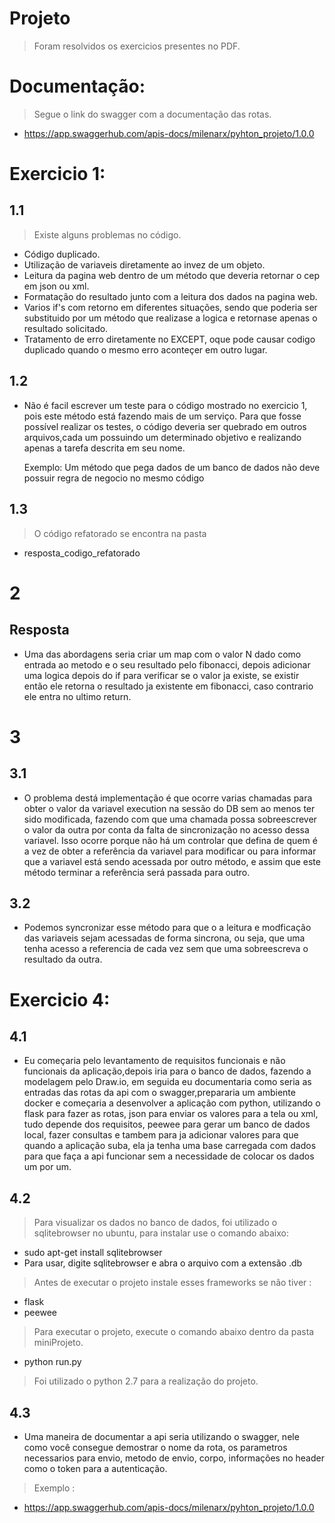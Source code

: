# Projeto
> Foram resolvidos os exercicios presentes no PDF.

# Documentação:
> Segue o link do swagger com a documentação das rotas.
* https://app.swaggerhub.com/apis-docs/milenarx/pyhton_projeto/1.0.0

# Exercicio 1:
## 1.1
> Existe alguns problemas no código.
* Código duplicado.
* Utilização de variaveis diretamente ao invez de um objeto.
* Leitura da pagina web dentro de um método que deveria retornar o cep
em json ou xml.
* Formatação do resultado junto com a leitura dos dados na pagina web.
* Varios if's com retorno em diferentes situações, sendo que poderia
ser substituido por um método que realizase a logica e retornase
apenas o resultado solicitado.
* Tratamento de erro diretamente no EXCEPT, oque pode causar codigo
duplicado quando o mesmo erro aconteçer em outro lugar.

## 1.2
* Não é facil escrever um teste para o código mostrado no exercicio 1, 
    pois este método está fazendo mais de um serviço. Para que fosse possível
    realizar os testes, o código deveria ser quebrado em outros arquivos,cada
    um possuindo um determinado objetivo e realizando apenas a tarefa descrita
    em seu nome.

    Exemplo:
        Um método que pega dados de um banco de dados não deve possuir regra de 
        negocio no mesmo código
## 1.3
> O código refatorado se encontra na pasta 
* resposta_codigo_refatorado
# 2
## Resposta
* Uma das abordagens seria criar um map com o valor N dado como entrada ao metodo
    e o seu resultado pelo fibonacci, depois adicionar uma logica depois do if para verificar
    se o valor ja existe, se existir então ele retorna o resultado ja existente em fibonacci,
    caso contrario ele entra no ultimo return.
# 3
## 3.1
* O problema destá implementação é que ocorre varias chamadas para obter 
    o valor da variavel execution na sessão do DB sem ao menos ter sido modificada,
    fazendo com que uma chamada possa sobreescrever o valor da outra por conta
    da falta de sincronização no acesso dessa variavel.
    Isso ocorre porque não há um controlar que defina de quem é a vez de obter
    a referência da variavel para modificar ou para informar que a variavel 
    está sendo acessada por outro método, e assim que este método terminar
    a referência será passada para outro.
## 3.2
* Podemos syncronizar esse método para que o a leitura e modficação
    das variaveis sejam acessadas de forma sincrona, ou seja, que uma tenha acesso a referencia
    de cada vez sem que uma sobreescreva o resultado da outra.
# Exercicio 4:
## 4.1
* Eu começaria pelo levantamento de requisitos funcionais e não funcionais 
    da aplicação,depois iria para o banco de dados, fazendo a modelagem pelo Draw.io,
    em seguida eu documentaria como seria as entradas das rotas da api com 
    o swagger,prepararia um ambiente docker e começaria a desenvolver a 
    aplicação com python, utilizando o flask para fazer as rotas, json para
    enviar os valores para a tela ou xml, tudo depende dos requisitos,
    peewee para gerar um banco de dados local, fazer consultas e tambem para ja adicionar valores
    para que quando a aplicação suba, ela ja tenha uma base carregada com dados para que 
    faça a api funcionar sem a necessidade de colocar os dados um por um.

## 4.2
> Para visualizar os dados no banco de dados, foi utilizado o sqlitebrowser no ubuntu, para instalar use o comando abaixo:
* sudo apt-get install sqlitebrowser
* Para usar, digite sqlitebrowser e abra o arquivo com a extensão .db
> Antes de executar o projeto instale esses frameworks se não tiver :
* flask
* peewee 
> Para executar o projeto, execute o comando abaixo dentro da pasta miniProjeto.
* python run.py
> Foi utilizado o python 2.7 para a realização do projeto.

## 4.3
* Uma maneira de documentar a api seria utilizando o swagger, nele como
    você consegue demostrar o nome da rota, os parametros necessarios para envio,
    metodo de envio, corpo, informações no header como o token para a autenticação.
> Exemplo :
* https://app.swaggerhub.com/apis-docs/milenarx/pyhton_projeto/1.0.0
